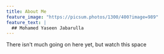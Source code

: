 ```yaml
---
title: About Me
feature_image: "https://picsum.photos/1300/400?image=989"
feature_text: |
  ## Mohamed Yaseen Jabarulla
---
```


There isn't much going on here yet, but watch this space
